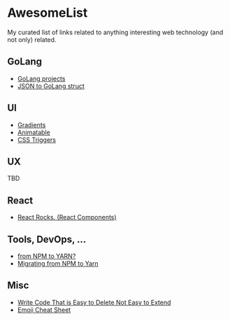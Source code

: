 # AwesomeList
My curated list of links related to anything interesting web technology (and not only) related.

## GoLang
- [GoLang projects](https://github.com/golang/go/wiki/projects)
- [JSON to GoLang struct](https://mholt.github.io/json-to-go/)

## UI
- [Gradients](https://webkul.github.io/coolhue/)
- [Animatable](http://leaverou.github.io/animatable/#)
- [CSS Triggers](https://csstriggers.com/)

## UX
TBD

## React
- [React Rocks. (React Components)](https://react.rocks/)

## Tools, DevOps, ...
- [from NPM to YARN?](http://www.blog.distelli.com/single-post/2016/12/14/Why-we-switched-from-NPM-to-Yarn)
- [Migrating from NPM to Yarn](https://yarnpkg.com/lang/en/docs/migrating-from-npm/)

## Misc
- [Write Code That is Easy to Delete Not Easy to Extend](http://programmingisterrible.com/post/139222674273/write-code-that-is-easy-to-delete-not-easy-to)
- [Emoji Cheat Sheet](https://www.webpagefx.com/tools/emoji-cheat-sheet/)
